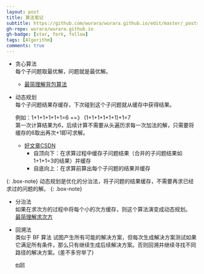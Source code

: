 ```yaml
---
layout: post
title: 算法笔记
subtitle: https://github.com/wurara/wurara.github.io/edit/master/_posts/2022-12-30-Algorithm.md
gh-repo: wurara/wurara.github.io
gh-badge: [star, fork, follow]
tags: [Algorithm]
comments: true
---
```


- 贪心算法  
  每个子问题取最优解，问题就是最优解。
  - [最简理解背包算法](https://github.com/trekhleb/javascript-algorithms/tree/master/src/algorithms/sets/knapsack-problem)
  
- 动态规划  
  每个子问题结果存缓存，下次碰到这个子问题就从缓存中获得结果。 
  
  例如：1+1+1+1+1+1=6 ==》 (1+1+1+1+1+1)+1=7  
  第一次计算结果为6，后续计算不需要从头遍历求每一次加法的解，只需要将缓存的6取出再次+1即可求解。
  
  - [好文章CSDN](https://blog.csdn.net/u013309870/article/details/75193592)
    - 自顶向下：在求算过程中缓存子问题结果（合并的子问题结果如1+1+1=3的结果）并缓存
    - 自底向上：在求算前算出每个子问题的结果并缓存
 
{: .box-note} 
动态规划是优化的分治法，将子问题的结果缓存，不需要再求已经求过的问题的解。
{: .box-note} 
 
- 分治法  
  如果在求次方的过程中将每个小的次方缓存，则这个算法演变成动态规划。  
  [最简理解求次方](https://github.com/trekhleb/javascript-algorithms/tree/master/src/algorithms/math/fast-powering)
- 回溯法  
类似于 BF 算法 试图产生所有可能的解决方案，但每次生成解决方案测试如果它满足所有条件，那么只有继续生成后续解决方案。否则回溯并继续寻找不同路径的解决方案。(差不多穷举了)  

  [edit](https://github.com/wurara/wurara.github.io/edit/master/_posts/2022-12-30-Algorithm.md)
